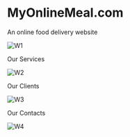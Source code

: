 # MyOnlineMeal.com

An online food delivery website

![W1](https://user-images.githubusercontent.com/74603491/234918902-af1bfe32-7c29-447d-b4e4-d5473b175f58.png)

Our Services

![W2](https://user-images.githubusercontent.com/74603491/234913941-1583b2b6-ffc2-4a0d-9322-ce2cad33a207.png)

Our Clients

![W3](https://user-images.githubusercontent.com/74603491/234919008-884092db-e13a-4e40-bf85-4866ae2a0f53.png)

Our Contacts

![W4](https://user-images.githubusercontent.com/74603491/234914024-48dd1ad9-b06d-445d-9792-efaee11e39cd.png)
